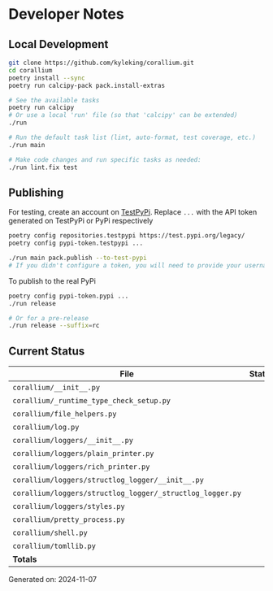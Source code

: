 # Developer Notes

## Local Development

```sh
git clone https://github.com/kyleking/corallium.git
cd corallium
poetry install --sync
poetry run calcipy-pack pack.install-extras

# See the available tasks
poetry run calcipy
# Or use a local 'run' file (so that 'calcipy' can be extended)
./run

# Run the default task list (lint, auto-format, test coverage, etc.)
./run main

# Make code changes and run specific tasks as needed:
./run lint.fix test
```

## Publishing

For testing, create an account on [TestPyPi](https://test.pypi.org/legacy/). Replace `...` with the API token generated on TestPyPi or PyPi respectively

```sh
poetry config repositories.testpypi https://test.pypi.org/legacy/
poetry config pypi-token.testpypi ...

./run main pack.publish --to-test-pypi
# If you didn't configure a token, you will need to provide your username and password to publish
```

To publish to the real PyPi

```sh
poetry config pypi-token.pypi ...
./run release

# Or for a pre-release
./run release --suffix=rc
```

## Current Status

<!-- {cts} COVERAGE -->
| File                                                      | Statements | Missing | Excluded | Coverage |
|-----------------------------------------------------------|-----------:|--------:|---------:|---------:|
| `corallium/__init__.py`                                   | 4          | 0       | 0        | 100.0%   |
| `corallium/_runtime_type_check_setup.py`                  | 12         | 0       | 37       | 100.0%   |
| `corallium/file_helpers.py`                               | 101        | 41      | 11       | 58.7%    |
| `corallium/log.py`                                        | 47         | 1       | 0        | 96.1%    |
| `corallium/loggers/__init__.py`                           | 0          | 0       | 0        | 100.0%   |
| `corallium/loggers/plain_printer.py`                      | 5          | 0       | 0        | 100.0%   |
| `corallium/loggers/rich_printer.py`                       | 37         | 9       | 0        | 70.6%    |
| `corallium/loggers/structlog_logger/__init__.py`          | 3          | 0       | 3        | 100.0%   |
| `corallium/loggers/structlog_logger/_structlog_logger.py` | 8          | 0       | 0        | 100.0%   |
| `corallium/loggers/styles.py`                             | 32         | 4       | 0        | 83.3%    |
| `corallium/pretty_process.py`                             | 55         | 55      | 0        | 0.0%     |
| `corallium/shell.py`                                      | 42         | 3       | 0        | 91.1%    |
| `corallium/tomllib.py`                                    | 3          | 0       | 2        | 100.0%   |
| **Totals**                                                | 349        | 113     | 53       | 65.5%    |

Generated on: 2024-11-07
<!-- {cte} -->
